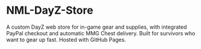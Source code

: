 # NML-DayZ-Store
A custom DayZ web store for in-game gear and supplies, with integrated PayPal checkout and automatic MMG Chest delivery. Built for survivors who want to gear up fast. Hosted with GitHub Pages.
